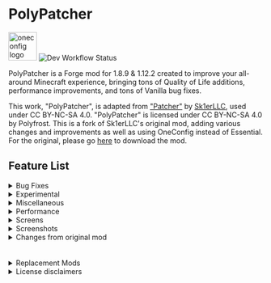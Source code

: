 # PolyPatcher
<img src="https://wsrv.nl/?url=https%3A%2F%2Fpolyfrost.org%2Fimg%2Fcompact_vector.svg&n=-1&w=1000" width=56  alt="oneconfig logo"/> ![Dev Workflow Status](https://img.shields.io/github/v/release/Polyfrost/PolyPatcher.svg?style=for-the-badge&color=1452cc&label=release)

PolyPatcher is a Forge mod for 1.8.9 & 1.12.2 created to improve your all-around Minecraft experience, bringing tons of Quality of Life additions, performance improvements, and tons of Vanilla bug fixes.

This work, "PolyPatcher", is adapted from ["Patcher"](https://sk1er.club/mods/patcher) by [Sk1erLLC](https://sk1er.club), used under CC BY-NC-SA 4.0. "PolyPatcher" is licensed under CC BY-NC-SA 4.0 by Polyfrost. This is a fork of Sk1erLLC's original mod, adding various changes and improvements as well as using OneConfig instead of Essential. For the original, please go [here](https://sk1er.club/mods/patcher) to download the mod.

## Feature List

<details>
  <summary>Bug Fixes</summary>

# Bug Fixes
- **Keep Shaders on Perspective change** - Resolve Vanilla shaders being cleared when changing perspective. *default
- **Parallax Fix** - Resolve the camera being too far back, seemingly making your eyes be in the back of your head. (Currently makes the F3 crosshair disappear.) **[MC-1846](https://bugs.mojang.com/browse/MC-1846)**.
- **Culling Fix** - Resolve false negatives in frustum culling, creating invisible chunks in some cases. (Can negatively impact performance.) **[MC-63020](https://bugs.mojang.com/browse/MC-63020)** & **[MC-70850](https://bugs.mojang.com/browse/MC-70850)**
- **Layers In Tab** - Resolve players sometimes not having a hat layer in Tab. *default
- **Player Void Rendering** - Resolve the black box around the player while in the void. *default
- **Alex Arm Position** - Resolve Alex-model arms being shifted down further than Steve-model arms. *default
- **Add Background to Book GUI** *(not in original)* - Adds the dark background to the book GUI like all other containers/menus.
- **Resource Exploit Fix** - Resolve an exploit in 1.8 allowing servers to look through directories. *default
- **Forge Chest Behavior** - Resolve forge changing vanilla chest behavior. *default
</details>
<details>
  <summary>Experimental</summary>

# Experimental
- **Improved Skin Rendering** *(not in original)* - Remove transparent pixels on skins instead of turning them black.
- **HUD Caching** - Reuse frames from the HUD instead of constantly recreating them every frame, as most HUD elements will stay the same for a long amount of time. (This may cause stuff with animations to feel "choppy".)
- **Cache FPS** *(not in original)* - The amount of frames to cache for the HUD.

</details>
<details>
  <summary>Miscellaneous</summary>

# Miscellaneous
- **Remove Ground Foliage** - Stop plants/flower from rendering.
- **1.12 Farm Selection Boxes** - Replace the selection box for crops with the 1.12 variant. (Only works on Hypixel & Singleplayer) *default
- **Exclude Cacti from 1.12 Boxes** *(not in original)* - Exclude cacti from the 1.12 selection box changes, as it would actually shrink rather than increase in size. *default
- **Remove Water FOV** *(not in original)* - Remove FOV change when underwater. *default
- **FOV Modifier** - Allow for modifying FOV change states.
- **Sprinting FOV** - Modify your FOV when sprinting.
- **Bow FOV** - Modify your FOV when pulling back a bow.
- **Speed FOV** - Modify your FOV when having the speed effect.
- **Slowness FOV** - Modify Your FOV when having the slowness effect.
- **Better Keybind Handling** - Makes keys re-register when closing a GUI, like in 1.12+. (Does not work on macOS due to LWJGL issues) *default
- **Separate Sound & Texture Reloading** - Separate reloading resources into reloading sounds (F3+S) and reloading textures (F3+T).
- **Disable Hotbar Scrolling** - Remove the ability to scroll through your hotbar.
- **Invert Hotbar Scrolling** *(not in original)* - Change the direction of scrolling in your hotbar.
- **Prevent Overflow Hotbar Scrolling** *(not in original)* - Prevent from directly scrolling between the first and last hotbar slot.
- ~~**Crosshair Perspective** - Remove the crosshair when in third person.~~ (replaced by [PolyCrosshair](https://modrinth.com/mod/crosshair))
- **Unfocused Sounds** - Change the volume of sounds when you're not tabbed into the window.
- **Unfocused FPS** - Toggle changing your FPS to whatever Unfocused FPS is set to when not tabbed into the window.**
- **Unfocused FPS Amount** - Change the maximum FPS when you're not tabbed into the window, saving resources.
- **Log Optimizer** - Delete all files in the logs folder, as these can usually take up a lot of space. (These files are not recoverable once deleted)
- **Log Optimizer Amount** - Choose how many days old a file must be before being deleted.
- **Better Camera** - Stop tall grass, plants, reeds, etc. from affecting your FOV as done in 1.14+. *default
- **Better F1** - Hide nametags when in F1 mode. *default
- **Remove Screen Bobbing** - While using View Bobbing, only remove the view aspect but have the hand still bounce around.
- **Remove Map Bobbing** - While using View Bobbing, remove the hand bobbing when holding a map.
- **Static Items** - Stop items from bobbing up and down when dropped on the ground.
- **Modify Every Sound** - Open a separate GUI allowing you to mute or amplify individual sounds.
- **Natural Capes** *(not in original)* - Changes some physics in capes to fix rotation bugs and look more natural. 
- **Smooth Scrolling** *(not in original)* - Smoothly scrolls through vanilla Minecraft GUIs.
- **Zoom Adjustment** - Scroll when using OptiFine's zoom to adjust the zoom level. *default
- **Remove Smooth Camera While Zoomed** - Remove the smooth camera effect when using zoom.
- **Render Hand While Zoomed** - Keep your hand on screen when you zoom in.
- **Zoom Sensitivity** - Use a custom mouse sensitivity value when zoomed in. This is a percentage of your normal sensitivity.
- **Dynamic Zoom Sensitivity** - Reduce your mouse sensitivity the more you zoom in.
- **Smooth Zoom Animation** - Add a smooth animation when you zoom in and out.
- **Smooth Scroll-to-Zoom Animation** - Add a smooth animation when you scroll in and out while zoomed.
- **Smooth Zoom Function** - Change the smoothing function used in the smooth zooming animation.
- **Toggle to Zoom** - Make OptiFine's zoom key a toggle instead of requiring you to hold it.
- **Simplify FPS Counter** - Remove the additions OptiFine L5 and above makes to the debug screen fps counter. *default
- **Use Vanilla Metrics Renderer** - Replace OptiFine's ALT+F3 metrics renderer with the Vanilla renderer. *default
- **Distortion Effects** *(not in original)* - Changes the distortion effects (e.g. Nausea and nether portal distortion).
- **Disable Achievements** - Remove achievement notification.
- **Fire Overlay Height** - Change the height of the fire overlay.
- **Fire Overlay Opacity** - Change the opacity of the fire overlay.
- **Hide Fire Overlay with Fire Resistance** - Hide the fire overlay when you have fire resistance active. The overlay will blink 5 seconds before your fire resistance is about to run out.
- **Pumpkin Overlay Opacity** *(not in original)* - Change the opacity of the pumpkin overlay.
- **Remove Water Overlay** - Remove the water texture overlay when underwater.
- ~~**Remove Inverted Colors from Crosshair** - Remove the inverted color effect on the crosshair.~~ (replaced by [PolyCrosshair](https://modrinth.com/mod/crosshair))
- **Fullbright** - Remove lighting updates, increasing visibility. (Can positively impact performance. May conflict with minimaps) *default
- **Smart Fullbright** - Automatically Disable the Fullbright Effect when using OptiFine Shaders. (Requires Fullbright) *default
- **Disable Night Vision** *(not in original)* - Completely disables the effects of night vision.
- **Cleaner Night Vision** *(not in original)* - Makes the night vision effect fade out instead of a flashing effect.
- ~~**Show Own Nametag** - See your nametag in third person.~~ (replaced by [PolyNametag](https://modrinth.com/mod/polynametag))
- **Clean Projectiles** - Show projectiles 2 ticks after they're shot up to stop them from obstructing your view. (Includes eggs, snowballs, and fishing hooks)
- **Ridden Horse Opacity** - Change the opacity of the horse you're currently riding for visibility.
- **Water Fog Density** *(not in original)* - Changes the fog density in water to improve visibility.
- **Hide Aura on Invisible Withers** - Don't render the aura around a wither when it is invisible.
- **Numerical Enchantments** - Use readable numbers instead of Roman numerals on enchants.
- **Translate Unknown Roman Numerals** - Generate Roman Numeral from enchantment/potion level instead of using language file. *default
- ~~**Clean View** - Stop rendering your potion effect particles.~~ (replaced by [OverflowParticles](https://modrinth.com/mod/overflowparticles))
- ~~**Disable Breaking Particles** - Remove block-breaking particles for visibility.~~ (replaced by [OverflowParticles](https://modrinth.com/mod/overflowparticles))
- **Disable Lightning Bolts** - Stop lightning bolts from rendering.
- **Alternate Text Shadow** - Change the text-shadow to only move down rather than move to the side.
- ~~**Add Text Shadow to Nametags** - Render nametag with shadowed text.~~ (replaced by [PolyNametag](https://modrinth.com/mod/polynametag))
- ~~**Add Text Shadow to Actionbar** - Render actionbar messages with shadowed text.~~ (replaced by [VanillaHUD](https://modrinth.com/mod/vanillahud))
- ~~**Add Background to Actionbar** - Render a background behind the actionbar.~~ (replaced by [VanillaHUD](https://modrinth.com/mod/vanillahud))
- **Disable Text Shadow** - Remove shadows from text. (Can positively impact performance).
- **Left Hand in First Person** - Render the first-person hand on the left of the screen.
- ~~**Toggle Tab** - Hold tab open without needing to hold down the tab key.~~ (replaced by [VanillaHUD](https://modrinth.com/mod/vanillahud))
- ~~**Number Ping** - Show a readable ping number in tab instead of bars.~~ (replaced by [VanillaHUD](https://modrinth.com/mod/vanillahud))
- ~~**Disable Titles** - Stop titles from appearing.~~ (replaced by [VanillaHUD](https://modrinth.com/mod/vanillahud))
- ~~**Title Scale** - Set the scale for titles.~~ (replaced by [VanillaHUD](https://modrinth.com/mod/vanillahud))
- **Automatically Scale Title** - Automatically scale titles if the title goes over the screen.
- ~~**Title Opacity** - Change the opacity of titles.~~ (replaced by [VanillaHUD](https://modrinth.com/mod/vanillahud))
- **Windowed Fullscreen** - Implement Windowed Fullscreen in Minecraft, allowing you to drag your mouse outside the window.
- **Instant Fullscreen** - Instant switching between fullscreen and non-fullscreen modes.
- ~~**Fix Action Bar Overlap** - Prevents action bar text from overlapping with armor or health bars.~~ (replaced by [VanillaHUD](https://modrinth.com/mod/vanillahud))

</details>
<details>
  <summary>Performance</summary>

# Performance
- **Entity Culling** - Check to see if an entity is visible to the player before attempting to render them. *default
- **Entity Culling Interval** - The amount of time in ms between occlusion checks for entities. Shorter periods are more costly toward performance but provide the most accurate information. Lower values are recommended in competitive environments.
- **Smart Entity Culling** - Disable Entity Culling effect when using OptiFine shaders. (Due to the way OptiFine shaders work, we are unable to make Entity Culling compatible). *default
- **Don't Cull Ender Dragons** *(not in original)* - Continue to render Ender Dragons when the entity is being occluded.
- **Don't Cull Withers** *(not in original)* - Continue to render Withers when the entity is being occluded.
- **Don't Cull Player Nametags** - Continue to render Player Nametags when the entity is being occluded. *default
- **Don't Cull Entity Nametags** - Continue to render Entity Nametags when the entity is being occluded. *default
- **Don't Cull Armorstand Nametags** - Continue to render Armorstand Nametags when the entity is being occluded. *default
- **Check Armorstand Rules** - Don't cull armor stands that have a specific rule assigned to them. This will result in a lot of non-occluded armor stands in places like Hypixel Skyblock, but will resolve special entities being occluded when they typically shouldn't be.
- **Entity Back-face Culling** - Stop rendering sides of entities that you cannot see. Being inside an entity will cause that body part to be invisible. (Some models may have a transparent face and will cause the back face to not show, such as Wither Skeletons.)
- **Player Back-face Culling** - Stop rendering sides of players that you cannot see. Being inside a player will cause that body part to be invisible.
- **Disable Armorstands** - Stop armor stands from rendering. (Armor stands are commonly used for NPC nametag rendering. Enabling this will stop those from rendering as well)
- **Disable Semitransparent Players** - Stop semitransparent players from rendering.
- **Disable Enchantment Books** - Stop enchantment table books from rendering.
- **Disable Item Frames** - Stop item frames from rendering.
- **Disable Mapped Item frames** - Stop item frames only with maps as their item from rendering.
- **Disable Unpickable Grounded Arrows** *(not in original)* - Stop arrows that are in the ground and cannot be picked up from rendering.
- **Disable All Grounded Arrows** - Stop arrows that are in the ground from rendering, regardless of state.
- **Disable Attached Arrows** - Stop arrows that are attached to a player from rendering.
- **Disable Skulls** - Stop skulls from rendering.
- **Disable Falling Blocks** *(not in original)* - Stops falling blocks from rendering.
- ~~**Disable Nametags Boxes** - Remove the transparent box around the nametag.~~ (replaced by [PolyNametag](https://modrinth.com/mod/polynametag))
- **Unstacked Items** - Render stacks of items on the ground as just one instead of having up to 5 copies in one stack.
- **Entity Render Distance Toggle** - Toggle allowing a custom entity render distance.
- **Tile Entity Render Distance** *(not in original)* - Stop rendering tile entities outside of a specified radius.
- **Hostile Entity Render Distance** - Stop rendering hostile entities outside a specified radius.
- **Passive Entity Render Distance** - Stop rendering passive entities outside a specified radius.
- **Player Entity Render Distance** - Stop rendering player entities outside a specified radius.
- **Global Entity Render Distance** - Stop rendering all entities outside a specified radius. This will ignore the distance of other entity render distances if smaller.
- **Disable End Portals** - Stop end portals from rendering.
- **Disable Enchantment Glint** - Disable the enchantment glint.
- ~~**Static Particle Color** - Disable particle lighting checks each frame. *default~~ (replaced by [OverflowParticles](https://modrinth.com/mod/overflowparticles))
- ~~**Max Particle Limit** - Stop additional particles from appearing when there are too many at once.~~ (replaced by [OverflowParticles](https://modrinth.com/mod/overflowparticles))
- **Downscale Pack Images** - Change all pack icons to 64x64 to reduce memory usage. *default
- **Optimized Font Renderer** - Use modern rendering techniques to improve font renderer performance. *default ([Optimization Test](https://streamable.com/0oype9))
- **Cache Font Data** - Cache font data, allowing for it to be reused multiple times before needing recalculation. *default ([Optimization Test](https://streamable.com/0oype9))
- **Optimized World Swapping** - Remove unnecessary garbage collection & screen displaying to make world swapping feel nearly instant. *default
- **Limit Chunk Updates** - Limit the number of chunk updates that happen a second.
- **Chunk Update Limit** - Specify the number of updates that can happen a second.
- **Low Animation Tick** - Lowers the number of animations that happen a second from 1000 to 500. *default
- **Batch Model Rendering** - Render models in a single draw call. *default

</details>
<details>
  <summary>Screens</summary>

# Screens
- **1.11 Chat Length** - Extend the number of characters you can type from 100 to 256 on supported servers. (Supported servers are servers that support 1.11 or above. Some servers may kick you for this despite supporting 1.11 or above) *default
- **Remove Chat Message Limit** *(not in original)* - Remove the limit on how many messages can show up in chat. *default
- ~~**Transparent Chat** - Remove the background from chat. (Can positively impact performance).~~ (replaced by [Chatting](https://modrinth.com/mod/chatting))
- ~~**Transparent Chat Input Field** - Remove the background from chat's input field. (Can positively impact performance).~~ (replaced by [Chatting](https://modrinth.com/mod/chatting))
- ~~**Extend Chat Background** - Extend the chat background all the way to the left of the screen. *default~~ (replaced by [Chatting](https://modrinth.com/mod/chatting))
- **Compact Chat** - Clean up the chat by stacking duplicate messages (Does not work with Labymod) *default
- **Consecutive Compact Chat** - Only compact messages if they're consecutive.
- **Compact Chat Time** - Change the amount of time old messages take to stop being compacted. (Measured in seconds)
- **Remove Blank Messages** - Stop messages with no content from showing up in chat.
- **Shift Chat** - Keep chat open while sending a message if Shift is held while pressing Enter.
- **Chat Delay** - Delay chat messages if they're sent within the selected timeframe after the previous message. (Measured in seconds)
- ~~**Chat Position** - Move the chat up 12 pixels to stop it from overlapping the health bar, as done in 1.12+. *default~~ (replaced by [Chatting](https://modrinth.com/mod/chatting))
- **Chat Timestamps** - Add timestamps before a message.
- **Chat Timestamps Style** - Choose how Chat Timestamps should appear.
- **Chat Timestamps Format** - Change the time format of Chat Timestamps.
- **Show Seconds on Timestamps** - Show the seconds on a timestamped message.
- **Safe Chat Clicks** - Show the command or link that is run/opened on click.
- **Damage Glance** - View the damage value of the currently held item above your hotbar.
- **Item Count Glance** - View the total amount of the currently held item above your hotbar.
- **Enchantment Glance** - View the enchantments of the currently held item above your hotbar.
- **Protection Percentage** - View how much total armor protection you have inside your inventory.
- **Projectile Protection Percentage** - View how much total projectile protection you have inside your inventory.
- **Container Background Opacity** *(not in original)* - Change the opacity of the dark background inside a container, or remove it completely.
- **Container Opacity** - Change the opacity of supported containers. Includes Chests & Survival inventory.
- ~~**GUI Crosshair** - Stop rendering the crosshair when in a GUI.~~ (replaced by [PolyCrosshair](https://modrinth.com/mod/crosshair))
- **Startup Notification** - Notify how long the game took to start. *default
- **Clean Main Menu** - Remove the Realms button on the main menu as it's useless on 1.8.9. *default
- **Open to LAN Replacement** - Modify the Open to LAN button to either redirect to the server list or be removed.
- **Smart Disconnect -** Choose between disconnecting or relogging when clicking the disconnect button. (Only works on multiplayer servers)
- **Image Preview** - Preview image links when hovering over a supported URL. Press shift to use fullscreen and Control to render in native image resolution. (Currently supported: Imgur, Discord, Badlion screenshots)
- **Image Preview Width** - The % of screen width to be used for image preview.
- **Inventory Position** - Stop potion effects from shifting your inventory to the right. *default
- **Click Out of Containers** - Click outside a container to close the menu.
- **Inventory Scale** - Change the scale of your inventory independent of your GUI scale.
- ~~**Tab Opacity** - Change the tab list opacity.~~ (replaced by [VanillaHUD](https://modrinth.com/mod/vanillahud))
- ~~**Tab Height** - Move the tab overlay down the selected amount of pixels when there's an active bossbar.~~ (replaced by [VanillaHUD](https://modrinth.com/mod/vanillahud))
- ~~**Set Tab Height** - Choose how many pixels tab will move down when there's an active bossbar~~ (replaced by [VanillaHUD](https://modrinth.com/mod/vanillahud))

</details>
<details>
  <summary>Screenshots</summary>

# Screenshots
- **No Feedback** - Remove the messages from screenshots entirely.
- **Compact Response** - Compact the message given when screenshotting.
- **Favorite Screenshot** - Show a text component that allows you to delete a screenshot. *default
- **Delete Screenshot** - Show a text component that allows you to delete. *default
- **Upload Screenshot** - Show a text component that allows you to upload a screenshot to Imgur. *default
- **Copy Screenshot** - Show a text component that allows you to copy a screenshot. *default
- **Open Screenshots Folder** - Show a text component that allows you to open the screenshots folder. *default
- **Screenshot Manager** - Change the way screenshotting works as a whole, creating a whole new process to screenshotting such as uploading to Imgur, copying to clipboard, etc. *default
- **Auto Copy Screenshot** - Automatically copy screenshots to the clipboard when taken.
- **Screenshot Preview** - Preview the look of your screenshot when taken in the bottom right corner.
- **Preview Time** - Adjust how long the preview should stay on the screen before sliding out. time is measured in seconds.
- **Preview Animation** - Select an animation style for the screenshot preview.
- **Preview Scale** - Change the scale of the preview.

</details>
<details>
  <summary>Changes from original mod</summary>

# Changes from original mod
- Replace Essential with OneConfig
- Boost performance by batch-drawing tile entities
- Boost performance by reducing quad counts in item models
- Boost performance by decreasing size of sine and cosine lookup tables
- Boost performance by only rendering special tile entities once instead of twice per frame
- Improve speed when changing language, mipmap level, and anisotropic filtering level
- Fix Forge held item lighting to match vanilla
- Fix vanilla bug where entering an entity in spectator mode while in third person applies shaders
- Fix vanilla bug where enchantment glint takes up the whole slot
- Fix vanilla bug where items glitch out when using negative scale
- Fix vanilla bug where pumpkin overlay shows in spectator mode
- Fix vanilla bug where invalid tile entities try to render
- Fix vanilla sky lighting calculation
- Fix texture manager memory leak
- Fix compatability with LoliASM/CensoredASM
- Add ability to change HUD Caching FPS
- Add "Natural Capes" feature
- Add "Pumpkin Overlay Opacity"
- Add "Cleaner Night Vision" and "Disable Night Vision"
- Add "Invert Hotbar Scrolling"
- Add "Prevent Overflow Hotbar Scrolling"
- Add "Disable Falling Blocks"
- Add "Exclude Cacti from 1.12 Boxes"
- Add "Improved Skin Rendering"
- Add "Add Background to Book GUI"
- Replace "Remove Container Background" with "Container Background Opacity"
- Replace "Nausea Effect" toggle to "Distortion Effects" slider
- Split "Disable Grounded Arrows" into two settings ("Disable Unpickable Grounded Arrows" and "Disable All Grounded Arrows")
- Add ability to change tile entity render distance
- Add ability not to cull ender dragons and withers from Entity Culling
- Fix very rare crash on Minecraft's main menu
- Re-add "Tooltip Cache" feature
- Re-add "Remove Water FOV" feature
- Re-add "Remove Chat Message Limit" feature
- Remove features replaced by various Polyfrost mods
  - Please install VanillaHUD for any title-related, actionbar-related, or tablist-related features
  - Please install PolyCrosshair for any crosshair-related features
  - Please install PolyNametag for any nametag-related features
  - Please install OverflowParticles for any particle-related features ("Clean View," "Disable Breaking Particles," "Static Particle Color," "Max Particle Limit")
  - Please install OverflowAnimations for "Remove Vertical Bobbing"
- Change all opacity options to percentages
- Remove Patcher version info from debug HUD

</details>
<br><br>
<details>
    <summary>Replacement Mods</summary>

# Replacement Mods

PolyPatcher reproduces the functionality of these mods and as such, they are no longer needed.

This list may not always be up-to-date. To view an updated list, click [here](https://static.sk1er.club/patcher/duplicate_mods.json)
- **Case Commands**
- **Command Patcher**
- **Compact Chat**
- **Cross Chat**
- **Item Optimizations**
- **MouseBindFix**
- **Resource Exploit Fix**
- **Windowed Fullscreen** (sk1er_fullscreen)
- ~~**Clean View**~~ Replaced by [OverflowParticles](https://modrinth.com/mod/overflowparticles) instead
- **MemoryFix**
- **MouseDelayFix**
- **NoCloseMyChat**
- **Vanilla Enhancements**
- **PortalInputFix**
- **BetterScaledGUI**
- **Void Chat**
- **Fullbright**
- **InputFix**
- **HUDCaching**
- **NoScroll**

</details>
<details>
    <summary>License disclaimers</summary>

This work, "PolyPatcher", uses code from CaffeineMC's "lithium-fabric", licensed under the LGPL-3.0 license. The original license is included in the repository.
https://github.com/CaffeineMC/lithium-fabric/tree/develop
https://github.com/CaffeineMC/lithium-fabric/blob/develop/LICENSE.txt

</details>

